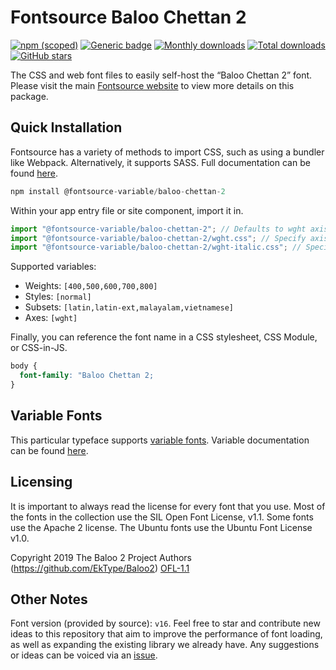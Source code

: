 # Fontsource Baloo Chettan 2

[![npm (scoped)](https://img.shields.io/npm/v/@fontsource/baloo-chettan-2?color=brightgreen)](https://www.npmjs.com/package/@fontsource/baloo-chettan-2) [![Generic badge](https://img.shields.io/badge/fontsource-passing-brightgreen)](https://github.com/fontsource/fontsource) [![Monthly downloads](https://badgen.net/npm/dm/@fontsource/baloo-chettan-2)](https://github.com/fontsource/fontsource) [![Total downloads](https://badgen.net/npm/dt/@fontsource/baloo-chettan-2)](https://github.com/fontsource/fontsource) [![GitHub stars](https://img.shields.io/github/stars/fontsource/fontsource.svg?style=social&label=Star)](https://github.com/fontsource/fontsource/stargazers)

The CSS and web font files to easily self-host the “Baloo Chettan 2” font. Please visit the main [Fontsource website](https://fontsource.org/fonts/baloo-chettan-2) to view more details on this package.

## Quick Installation

Fontsource has a variety of methods to import CSS, such as using a bundler like Webpack. Alternatively, it supports SASS. Full documentation can be found [here](https://beta.fontsource.org/docs/getting-started/introduction).

```javascript
npm install @fontsource-variable/baloo-chettan-2
```

Within your app entry file or site component, import it in.

```javascript
import "@fontsource-variable/baloo-chettan-2"; // Defaults to wght axis
import "@fontsource-variable/baloo-chettan-2/wght.css"; // Specify axis
import "@fontsource-variable/baloo-chettan-2/wght-italic.css"; // Specify axis and style

```

Supported variables:
- Weights: `[400,500,600,700,800]`
- Styles: `[normal]`
- Subsets: `[latin,latin-ext,malayalam,vietnamese]`
- Axes: `[wght]`

Finally, you can reference the font name in a CSS stylesheet, CSS Module, or CSS-in-JS.

```css
body {
  font-family: "Baloo Chettan 2;
}
```

## Variable Fonts

This particular typeface supports [variable fonts](https://developer.mozilla.org/en-US/docs/Web/CSS/CSS_Fonts/Variable_Fonts_Guide).
Variable documentation can be found [here](https://fontsource.org/docs/variable-fonts).

## Licensing
It is important to always read the license for every font that you use.
Most of the fonts in the collection use the SIL Open Font License, v1.1. Some fonts use the Apache 2 license. The Ubuntu fonts use the Ubuntu Font License v1.0.

Copyright 2019 The Baloo 2 Project Authors (https://github.com/EkType/Baloo2)
[OFL-1.1](http://scripts.sil.org/OFL)

## Other Notes
Font version (provided by source): `v16`.
Feel free to star and contribute new ideas to this repository that aim to improve the performance of font loading, as well as expanding the existing library we already have. Any suggestions or ideas can be voiced via an [issue](https://github.com/fontsource/fontsource/issues).